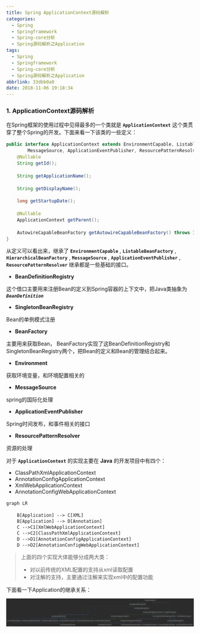 ```yaml
---
title: Spring ApplicationContext源码解析
categories:
  - Spring
  - Springframework
  - Spring-core分析
  - Spring源码解析之Application
tags:
  - Spring
  - Springframework
  - Spring-core分析
  - Spring源码解析之Application
abbrlink: 33dbb0a0
date: 2018-11-06 19:18:34
---
```

### 1. ApplicationContext源码解析

在Spring框架的使用过程中见得最多的一个类就是 **`ApplicationContext`** 这个类贯穿了整个Spring的开发。下面来看一下该类的一些定义：

```java
public interface ApplicationContext extends EnvironmentCapable, ListableBeanFactory, HierarchicalBeanFactory,
		MessageSource, ApplicationEventPublisher, ResourcePatternResolver {
	@Nullable
	String getId();

	String getApplicationName();

	String getDisplayName();

	long getStartupDate();

	@Nullable
	ApplicationContext getParent();

	AutowireCapableBeanFactory getAutowireCapableBeanFactory() throws IllegalStateException;
}
```

从定义可以看出来，继承了 **`EnvironmentCapable`** , **`ListableBeanFactory`** , **`HierarchicalBeanFactory`** , 
		**`MessageSource`** , **`ApplicationEventPublisher`** , **`ResourcePatternResolver`** 继承都是一些基础的接口。

-  **BeanDefinitionRegistry**  

  这个借口主要用来注册Bean的定义到Spring容器的上下文中，把Java类抽象为 ***`BeanDefinition`*** 

-  **SingletonBeanRegistry** 

  Bean的单例模式注册
  
-   **BeanFactory**  

   主要用来获取Bean， BeanFactory实现了这BeanDefinitionRegistry和SingletonBeanRegistry两个，把Bean的定义和Bean的管理结合起来。 

-   **Environment** 

   获取环境变量，和环境配置相关的

-   **MessageSource** 

   spring的国际化处理

-   **ApplicationEventPublisher**

   Spring时间发布，和事件相关的接口 

-   **ResourcePatternResolver**

   资源的处理 

对于 **`ApplicationContext`** 的实现主要在 **Java** 的开发项目中有四个：

- ClassPathXmlApplicationContext
- AnnotationConfigApplicationContext
- XmlWebApplicationContext
- AnnotationConfigWebApplicationContext

```mermaid
graph LR
   
    B[Application] --> C[XML]
    B[Application] --> D[Annotation]
    C -->C1[XmlWebApplicationContext]
    C -->C2[ClassPathXmlApplicationContext]
    D -->D1[AnnotationConfigApplicationContext]
    D -->D2[AnnotationConfigWebApplicationContext]
```



> 上面的四个实现大体能够分成两大类：
>
> - 对以前传统的XML配置的支持从xml读取配置
> - 对注解的支持，主要通过注解来实现xml中的配置功能

下面看一下Application的继承关系：

![图](https://github.com/mxsm/document/blob/master/image/Spring/Springframework/ApplicationContext.png?raw=true)

